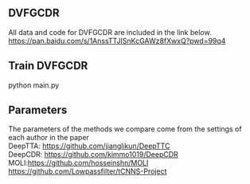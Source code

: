 ##  DVFGCDR
All data and code for DVFGCDR are included in the link below.\
https://pan.baidu.com/s/1AnssTTJISnKcGAWz8fXwxQ?pwd=99q4
## Train DVFGCDR
python main.py
## Parameters
The parameters of the methods we compare come from the settings of each author in the paper \
DeepTTA: https://github.com/jianglikun/DeepTTC \
DeepCDR: https://github.com/kimmo1019/DeepCDR \
MOLI:https://github.com/hosseinshn/MOLI \
https://github.com/Lowpassfilter/tCNNS-Project
